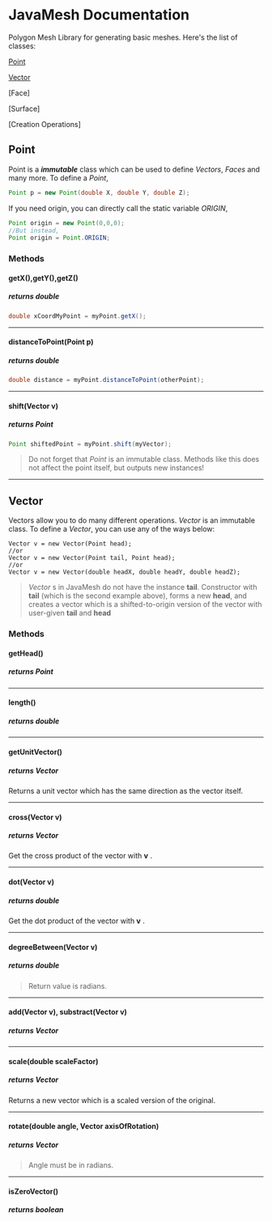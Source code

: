 # JavaMesh Documentation
Polygon Mesh Library for generating basic meshes. 
Here's the list of classes:

[Point](#class-point)

[Vector](#class-vector)

[Face]

[Surface]

[Creation Operations]

<h2 id="class-point">Point</h2>

Point is a **_immutable_** class which can be used to define _Vectors_, _Faces_ and many more. 
To define a _Point_, 
```Java
Point p = new Point(double X, double Y, double Z);
```
If you need origin, you can directly call the static variable _ORIGIN_,
```Java
Point origin = new Point(0,0,0);
//But instead,
Point origin = Point.ORIGIN;
```

### Methods

#### getX(),getY(),getZ() 
##### _returns **double**_
```Java
double xCoordMyPoint = myPoint.getX(); 
```
---
#### distanceToPoint(Point p) 
##### _returns **double**_
```Java
double distance = myPoint.distanceToPoint(otherPoint);
```
---
#### shift(Vector v) 
##### _returns **Point**_
```Java
Point shiftedPoint = myPoint.shift(myVector);
```
> Do not forget that _Point_ is an immutable class. Methods like this does not affect the point itself, but outputs new instances!

___


<h2 id="class-vector">Vector</h2>

Vectors allow you to do many different operations. _Vector_ is an immutable class. 
To define a _Vector_, you can use any of the ways below:
```
Vector v = new Vector(Point head);
//or
Vector v = new Vector(Point tail, Point head);
//or 
Vector v = new Vector(double headX, double headY, double headZ);
```
> _Vector_ s in JavaMesh do not have the instance **tail**. Constructor with **tail** (which is the second example above), forms a new **head**, and creates a vector which is a shifted-to-origin version of the vector with user-given **tail** and **head**

### Methods

#### getHead() 
##### _returns **Point**_
---
#### length()
##### _returns **double**_
---
#### getUnitVector()
##### _returns **Vector**_
Returns a unit vector which has the same direction as the vector itself.

---
#### cross(Vector v)
##### _returns **Vector**_
Get the cross product of the vector with **v** .

---
#### dot(Vector v)
##### _returns **double**_
Get the dot product of the vector with **v** .

---
#### degreeBetween(Vector v)
##### _returns **double**_
>Return value is radians.
---
#### add(Vector v), substract(Vector v)
##### _returns **Vector**_
---
#### scale(double scaleFactor)
##### _returns **Vector**_
Returns a new vector which is a scaled version of the original.

---
#### rotate(double angle, Vector axisOfRotation)
##### _returns **Vector**_
>Angle must be in radians.
___
#### isZeroVector()
##### _returns **boolean**_

